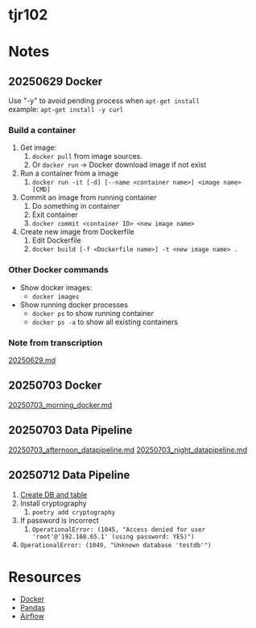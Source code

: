 # tjr102

# Notes
## 20250629 Docker
Use "-y" to avoid pending process when `apt-get install` \
example: `apt-get install -y curl`

### Build a container
1. Get image:
   1. `docker pull` from image sources.
   2. Or `docker run` -> Docker download image if not exist
2. Run a container from a image
   1. `docker run -it [-d] [--name <container name>] <image name> [CMD]`
3. Commit an image from running container
   1. Do something in container
   2. Exit container
   3. `docker commit <container ID> <new image name>`
4. Create new image from Dockerfile
   1. Edit Dockerfile
   2. `docker build [-f <Dockerfile name>] -t <new image name> .`

### Other Docker commands
- Show docker images:
  - `docker images`
- Show running docker processes
  - `docker ps` to show running container
  - `docker ps -a` to show all existing containers

### Note from transcription
[20250629.md](note/20250629.md)

## 20250703 Docker
[20250703_morning_docker.md](note/20250703_morning_docker.md)

## 20250703 Data Pipeline
[20250703_afternoon_datapipeline.md](note/20250703_afternoon_datapipeline.md)
[20250703_night_datapipeline.md](note/20250703_night_datapipeline.md) 

## 20250712 Data Pipeline
1. [Create DB and table](https://github.com/uuboyscy/basic_python_course/blob/master/part15_dbConnection/01_executeSQL_INSERT.ipynb)
2. Install cryptography
   1. `poetry add cryptography`
3. If password is incorrect
   1. `OperationalError: (1045, "Access denied for user 'root'@'192.168.65.1' (using password: YES)")`
4. `OperationalError: (1049, "Unknown database 'testdb'")`

# Resources
- [Docker](https://docs.uuboyscy.dev/docs/category/docker-tutorial)
- [Pandas](https://docs.uuboyscy.dev/docs/category/pandas-tutorial)
- [Airflow](https://docs.uuboyscy.dev/docs/Orchestration/AirFlow/)

